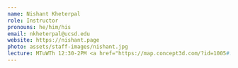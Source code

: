```yaml
---
name: Nishant Kheterpal
role: Instructor
pronouns: he/him/his
email: nkheterpal@ucsd.edu
website: https://nishant.page
photo: assets/staff-images/nishant.jpg
lecture: MTuWTh 12:30-2PM <a href="https://map.concept3d.com/?id=1005#!ct/18312,63891,65653?m/246292?s/warren%20lecture%20hall">WLH 2208</a>
---
```


